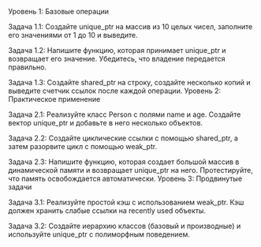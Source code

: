 Уровень 1: Базовые операции

Задача 1.1: Создайте unique_ptr на массив из 10 целых чисел, заполните его значениями от 1 до 10 и выведите.

Задача 1.2: Напишите функцию, которая принимает unique_ptr<int> и возвращает его значение. Убедитесь, что владение передается правильно.

Задача 1.3: Создайте shared_ptr на строку, создайте несколько копий и выведите счетчик ссылок после каждой операции.
Уровень 2: Практическое применение

Задача 2.1: Реализуйте класс Person с полями name и age. Создайте вектор unique_ptr<Person> и добавьте в него несколько объектов.

Задача 2.2: Создайте циклические ссылки с помощью shared_ptr, а затем разорвите цикл с помощью weak_ptr.

Задача 2.3: Напишите функцию, которая создает большой массив в динамической памяти и возвращает unique_ptr на него. Протестируйте, что память освобождается автоматически.
Уровень 3: Продвинутые задачи

Задача 3.1: Реализуйте простой кэш с использованием weak_ptr. Кэш должен хранить слабые ссылки на recently used объекты.

Задача 3.2: Создайте иерархию классов (базовый и производные) и используйте unique_ptr с полиморфным поведением.


